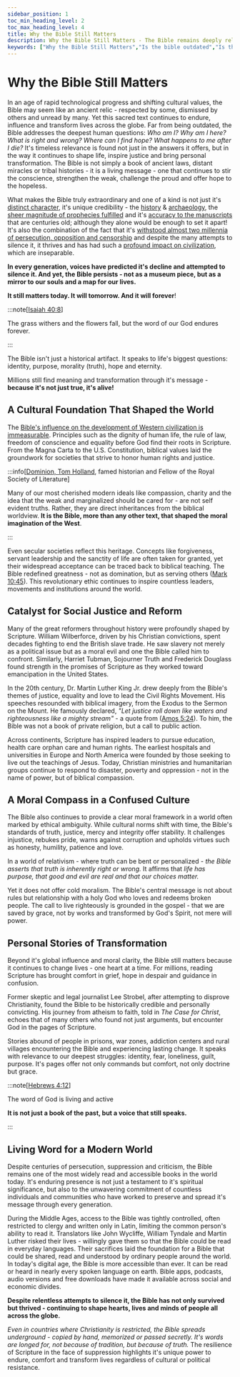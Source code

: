```yaml
---
sidebar_position: 1
toc_min_heading_level: 2
toc_max_heading_level: 4
title: Why the Bible Still Matters
description: Why the Bible Still Matters - The Bible remains deeply relevant today, offering timeless wisdom, moral clarity and hope in an uncertain world. It transforms lives, guides decisions and answers humanity's deepest questions about purpose and existence.
keywords: ["Why the Bible Still Matters","Is the bible outdated","Is the bible relevant","Is the bible an old book","experience God now","Bible relevance today","modern Bible impact","timeless truth","Scripture and daily life","biblical guidance","faith in modern times","moral clarity","personal transformation","spiritual truth","Bible and culture today"]
---
```


# Why the Bible Still Matters

In an age of rapid technological progress and shifting cultural values, the Bible may seem like an ancient relic - respected by some,
dismissed by others and unread by many. Yet this sacred text continues to endure, influence and transform lives across the globe.
Far from being outdated, the Bible addresses the deepest human questions: *Who am I? Why am I here? What is right and wrong? Where can
I find hope? What happens to me after I die?* It's timeless relevance is found not just in the answers it offers, but in the way it continues to shape life,
inspire justice and bring personal transformation. The Bible is not simply a book of ancient laws, distant miracles or tribal histories -
it is a living message - one that continues to stir the conscience, strengthen the weak, challenge the proud and offer hope to the hopeless.

What makes the Bible truly extraordinary and one of a kind is not just it's [distinct character](./origins/distinctive-character.md),
it's unique credibility - the [history](./credibility/historical-accuracy.md) & [archaeology](./credibility/acheological-support.mdx),
the [sheer magnitude of prophecies fulfilled](./credibility/prophecies-fulfilled.md) and it's
[accuracy to the manuscripts](./credibility/manuscript-evidence.mdx) that are centuries old; 
although they alone would be enough to set it apart! It's also the combination of 
the fact that it's [withstood almost two millennia of persecution, opposition and censorship](./origins/survival-and-resiliency.md)
and despite the many attempts to silence it, it thrives and has had such a [profound impact on civilization](./origins/impact-on-civilization.md),
which are inseparable.

**In every generation, voices have predicted it's decline and attempted to silence it. And yet, the Bible persists - not as a museum piece,
but as a mirror to our souls and a map for our lives.**

**It still matters today. It will tomorrow. And it will forever**!

:::note[[Isaiah 40:8](https://www.biblegateway.com/passage/?search=Isaiah%2040%3A8&version=NKJV)]

The grass withers and the flowers fall, but the word of our God endures forever.

:::

The Bible isn't just a historical artifact. It speaks to life's biggest questions: identity, purpose, morality (truth), hope and eternity.

Millions still find meaning and transformation through it's message - **because it's not just true, it's alive!**

## A Cultural Foundation That Shaped the World
The [Bible's influence on the development of Western civilization is immeasurable](./origins/impact-on-civilization.md). Principles such as the dignity
of human life, the rule of law, freedom of conscience and equality before God find their roots in Scripture. From the Magna Carta to
the U.S. Constitution, biblical values laid the groundwork for societies that strive to honor human rights and justice.

:::info[[Dominion, Tom Holland](https://www.amazon.com/Dominion-Christian-Revolution-Remade-World/dp/0465093507), famed historian and Fellow of the Royal Society of Literature]

Many of our most cherished modern ideals like compassion, charity and the idea that the weak and marginalized should be cared for -
are not self evident truths. Rather, they are direct inheritances from the biblical worldview. **It is the Bible,
more than any other text, that shaped the moral imagination of the West**.

:::

Even secular societies reflect this heritage. Concepts like forgiveness, servant leadership and the sanctity of life are often
taken for granted, yet their widespread acceptance can be traced back to biblical teaching. The Bible redefined greatness - not
as domination, but as serving others ([Mark 10:45](https://www.biblegateway.com/passage/?search=Mark%2010%3A45&version=NKJV)).
This revolutionary ethic continues to inspire countless leaders, movements and institutions around the world.

## Catalyst for Social Justice and Reform
Many of the great reformers throughout history were profoundly shaped by Scripture. William Wilberforce, driven by his Christian
convictions, spent decades fighting to end the British slave trade. He saw slavery not merely as a political issue but as a moral
evil and one the Bible called him to confront. Similarly, Harriet Tubman, Sojourner Truth and Frederick Douglass found strength
in the promises of Scripture as they worked toward emancipation in the United States.

In the 20th century, Dr. Martin Luther King Jr. drew deeply from the Bible's themes of justice, equality and love to lead the
Civil Rights Movement. His speeches resounded with biblical imagery, from the Exodus to the Sermon on the Mount. He famously
declared, *"Let justice roll down like waters and righteousness like a mighty stream"* - a quote from
([Amos 5:24](https://www.biblegateway.com/passage/?search=amos%205%3A24&version=NKJV)). To him, the Bible was not a book of
private religion, but a call to public action.

Across continents, Scripture has inspired leaders to pursue education, health care orphan care and human rights. The earliest
hospitals and universities in Europe and North America were founded by those seeking to live out the teachings of Jesus. Today,
Christian ministries and humanitarian groups continue to respond to disaster, poverty and oppression - not in the name of power,
but of biblical compassion.

## A Moral Compass in a Confused Culture
The Bible also continues to provide a clear moral framework in a world often marked by ethical ambiguity. While cultural norms
shift with time, the Bible's standards of truth, justice, mercy and integrity offer stability. It challenges injustice, rebukes pride,
warns against corruption and upholds virtues such as honesty, humility, patience and love.

In a world of relativism - where truth can be bent or personalized - *the Bible asserts that truth is inherently right or wrong.*
It affirms that *life has purpose, that good and evil are real and that our choices matter.*

Yet it does not offer cold moralism. The Bible's central message is not about rules but relationship with a holy God who loves and
redeems broken people. The call to live righteously is grounded in the gospel - that we are saved by grace, not by works and transformed
by God's Spirit, not mere will power.

## Personal Stories of Transformation
Beyond it's global influence and moral clarity, the Bible still matters because it continues to change lives - one heart at a time. For
millions, reading Scripture has brought comfort in grief, hope in despair and guidance in confusion.

Former skeptic and legal journalist Lee Strobel, after attempting to disprove Christianity, found the Bible to be historically credible
and personally convicting. His journey from atheism to faith, told in *The Case for Christ*, echoes that of many others who found not
just arguments, but encounter God in the pages of Scripture.

Stories abound of people in prisons, war zones, addiction centers and rural villages encountering the Bible and experiencing lasting
change. It speaks with relevance to our deepest struggles: identity, fear, loneliness, guilt, purpose. It's pages offer not only commands
but comfort, not only doctrine but grace.

:::note[[Hebrews 4:12](https://www.biblegateway.com/passage/?search=heb%204%3A12&version=NKJV)]

The word of God is living and active

**It is not just a book of the past, but a voice that still speaks.**

:::

## Living Word for a Modern World 

Despite centuries of persecution, suppression and criticism, the Bible remains one of the most widely read and accessible books
in the world today. It's enduring presence is not just a testament to it's spiritual significance, but also to the unwavering commitment
of countless individuals and communities who have worked to preserve and spread it's message through every generation.

During the Middle Ages, access to the Bible was tightly controlled, often restricted to clergy and written only in Latin,
limiting the common person's ability to read it. Translators like John Wycliffe, William Tyndale and Martin Luther risked their
lives - willingly gave them so that the Bible could be read in everyday languages. Their sacrifices laid the foundation for a Bible
that could be shared, read and understood by ordinary people around the world. In today's digital age,
the Bible is more accessible than ever. It can be read or heard in nearly every spoken language on earth. Bible apps, podcasts,
audio versions and free downloads have made it available across social and economic divides.

**Despite relentless attempts to silence it, the Bible has not only survived but thrived - continuing to shape hearts, lives and minds of people
all across the globe.**

*Even in countries where Christianity is restricted, the Bible spreads underground - copied by hand, memorized or passed secretly. It's
words are longed for, not because of tradition, but because of truth.* The resilience of Scripture in the face of suppression highlights
it's unique power to endure, comfort and transform lives regardless of cultural or political resistance.
